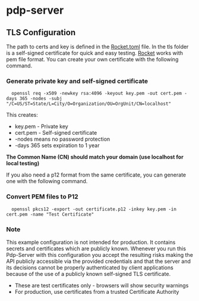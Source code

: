 # pdp-server

## TLS Configuration
The path to certs and key is defined in the [Rocket.toml](Rocket.toml) file. In the tls folder is a self-signed certificate for quick and easy testing. [Rocket](https:://rocket.rs) works with pem file format. You can create your own certificate with the following command. 

### Generate private key and self-signed certificate
      openssl req -x509 -newkey rsa:4096 -keyout key.pem -out cert.pem -days 365 -nodes -subj "/C=US/ST=State/L=City/O=Organization/OU=OrgUnit/CN=localhost"

This creates:

* key.pem - Private key
* cert.pem - Self-signed certificate
* -nodes means no password protection
* -days 365 sets expiration to 1 year

**The Common Name (CN) should match your domain (use localhost for local testing)**

If you also need a p12 format from the same certificate, you can generate one with the following command.
### Convert PEM files to P12
      openssl pkcs12 -export -out certificate.p12 -inkey key.pem -in cert.pem -name "Test Certificate"

### Note
This example configuration is not intended for production. It contains secrets and certificates which are publicly known. Whenever you run this Pdp-Server with this configuration you accept the resulting risks making the API publicly accessible via the provided credentials and that the server and its decisions cannot be properly authenticated by client applications because of the use of a publicly known self-signed TLS certificate.

* These are test certificates only - browsers will show security warnings
* For production, use certificates from a trusted Certificate Authority

